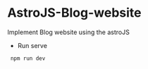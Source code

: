 # AstroJS-Blog-website
Implement Blog website using the astroJS

  - Run serve 
 ```
  npm run dev
  ```

